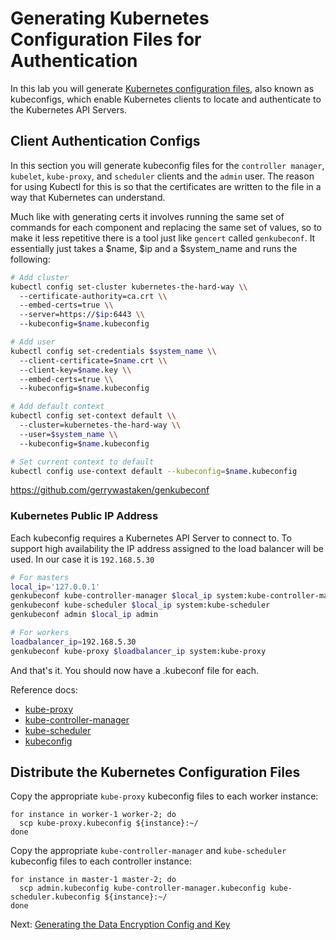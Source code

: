 # Generating Kubernetes Configuration Files for Authentication

In this lab you will generate [Kubernetes configuration files](https://kubernetes.io/docs/concepts/configuration/organize-cluster-access-kubeconfig/), also known as kubeconfigs, which enable Kubernetes clients to locate and authenticate to the Kubernetes API Servers.

## Client Authentication Configs

In this section you will generate kubeconfig files for the `controller manager`, `kubelet`, `kube-proxy`, and `scheduler` clients and the `admin` user. The reason for using Kubectl for this is so that the certificates are written to the file in a way that Kubernetes can understand.

Much like with generating certs it involves running the same set of commands for each component and replacing the same set of values, so to make it less repetitive there is a tool just like `gencert` called `genkubeconf`. It essentially just takes a $name, $ip and a $system_name and runs the following:

```bash
# Add cluster
kubectl config set-cluster kubernetes-the-hard-way \\
  --certificate-authority=ca.crt \\
  --embed-certs=true \\
  --server=https://$ip:6443 \\
  --kubeconfig=$name.kubeconfig

# Add user
kubectl config set-credentials $system_name \\
  --client-certificate=$name.crt \\
  --client-key=$name.key \\
  --embed-certs=true \\
  --kubeconfig=$name.kubeconfig

# Add default context
kubectl config set-context default \\
  --cluster=kubernetes-the-hard-way \\
  --user=$system_name \\
  --kubeconfig=$name.kubeconfig

# Set current context to default
kubectl config use-context default --kubeconfig=$name.kubeconfig
```

https://github.com/gerrywastaken/genkubeconf

### Kubernetes Public IP Address

Each kubeconfig requires a Kubernetes API Server to connect to. To support high availability the IP address assigned to the load balancer will be used. In our case it is `192.168.5.30`

```bash
# For masters
local_ip='127.0.0.1'
genkubeconf kube-controller-manager $local_ip system:kube-controller-manager
genkubeconf kube-scheduler $local_ip system:kube-scheduler
genkubeconf admin $local_ip admin

# For workers
loadbalancer_ip=192.168.5.30
genkubeconf kube-proxy $loadbalancer_ip system:kube-proxy
```

And that's it. You should now have a .kubeconf file for each.

Reference docs:
* [kube-proxy ](https://kubernetes.io/docs/reference/command-line-tools-reference/kube-proxy/)
* [kube-controller-manager](https://kubernetes.io/docs/reference/command-line-tools-reference/kube-controller-manager/)
* [kube-scheduler](https://kubernetes.io/docs/reference/command-line-tools-reference/kube-scheduler/)
* [kubeconfig](https://kubernetes.io/docs/tasks/access-application-cluster/configure-access-multiple-clusters/)

## Distribute the Kubernetes Configuration Files

Copy the appropriate `kube-proxy` kubeconfig files to each worker instance:

```
for instance in worker-1 worker-2; do
  scp kube-proxy.kubeconfig ${instance}:~/
done
```

Copy the appropriate `kube-controller-manager` and `kube-scheduler` kubeconfig files to each controller instance:

```
for instance in master-1 master-2; do
  scp admin.kubeconfig kube-controller-manager.kubeconfig kube-scheduler.kubeconfig ${instance}:~/
done
```

Next: [Generating the Data Encryption Config and Key](06-data-encryption-keys.md)
